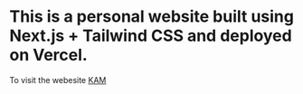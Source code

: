 # This is a personal website built using Next.js + Tailwind CSS and deployed on Vercel.






To visit the webesite [KAM](https://kamweb.vercel.app)
